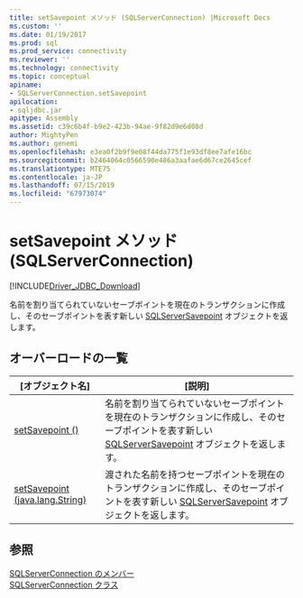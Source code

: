 ```yaml
---
title: setSavepoint メソッド (SQLServerConnection) |Microsoft Docs
ms.custom: ''
ms.date: 01/19/2017
ms.prod: sql
ms.prod_service: connectivity
ms.reviewer: ''
ms.technology: connectivity
ms.topic: conceptual
apiname:
- SQLServerConnection.setSavepoint
apilocation:
- sqljdbc.jar
apitype: Assembly
ms.assetid: c39c6b4f-b9e2-423b-94ae-9f82d9e6d08d
author: MightyPen
ms.author: genemi
ms.openlocfilehash: e3ea0f2b9f9e08f44da775f1e93df8ee7afe16bc
ms.sourcegitcommit: b2464064c0566590e486a3aafae6d67ce2645cef
ms.translationtype: MTE75
ms.contentlocale: ja-JP
ms.lasthandoff: 07/15/2019
ms.locfileid: "67973074"
---
```

# <a name="setsavepoint-method-sqlserverconnection"></a>setSavepoint メソッド (SQLServerConnection)
[!INCLUDE[Driver_JDBC_Download](../../../includes/driver_jdbc_download.md)]

  名前を割り当てられていないセーブポイントを現在のトランザクションに作成し、そのセーブポイントを表す新しい [SQLServerSavepoint](../../../connect/jdbc/reference/sqlserversavepoint-class.md) オブジェクトを返します。  
  
## <a name="overload-list"></a>オーバーロードの一覧  
  
|[オブジェクト名]|[説明]|  
|----------|-----------------|  
|[setSavepoint ()](../../../connect/jdbc/reference/setsavepoint-method.md)|名前を割り当てられていないセーブポイントを現在のトランザクションに作成し、そのセーブポイントを表す新しい [SQLServerSavepoint](../../../connect/jdbc/reference/sqlserversavepoint-class.md) オブジェクトを返します。|  
|[setSavepoint (java.lang.String)](../../../connect/jdbc/reference/setsavepoint-method-java-lang-string.md)|渡された名前を持つセーブポイントを現在のトランザクションに作成し、そのセーブポイントを表す新しい [SQLServerSavepoint](../../../connect/jdbc/reference/sqlserversavepoint-class.md) オブジェクトを返します。|  
  
## <a name="see-also"></a>参照  
 [SQLServerConnection のメンバー](../../../connect/jdbc/reference/sqlserverconnection-members.md)   
 [SQLServerConnection クラス](../../../connect/jdbc/reference/sqlserverconnection-class.md)  
  
  
